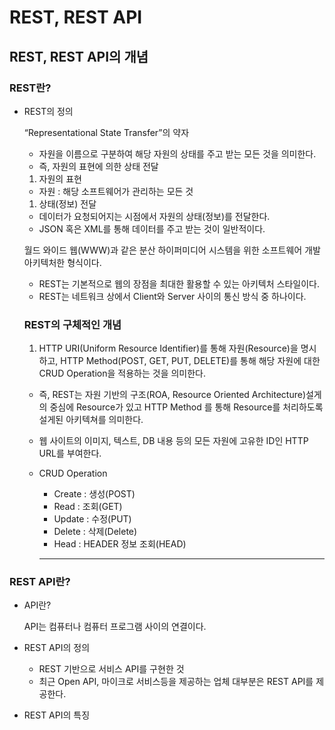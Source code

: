 # REST, REST API

## REST, REST API의 개념

### REST란?

- REST의 정의

  “Representational State Transfer”의 약자

  - 자원을 이름으로 구분하여 해당 자원의 상태를 주고 받는 모든 것을 의미한다.
  - 즉, 자원의 표현에 의한 상태 전달

  1. 자원의 표현

  - 자원 : 해당 소프트웨어가 관리하는 모든 것

  1. 상태(정보) 전달

  - 데이터가 요청되어지는 시점에서 자원의 상태(정보)를 전달한다.
  - JSON 혹은 XML를 통해 데이터를 주고 받는 것이 일반적이다.

  월드 와이드 웹(WWW)과 같은 분산 하이퍼미디어 시스템을 위한 소프트웨어 개발 아키텍처한 형식이다.

  - REST는 기본적으로 웹의 장점을 최대한 활용할 수 있는 아키텍처 스타일이다.
  - REST는 네트워크 상에서 Client와 Server 사이의 통신 방식 중 하나이다.

  ### REST의 구체적인 개념

  1. HTTP URI(Uniform Resource Identifier)를 통해 자원(Resource)을 명시하고, HTTP Method(POST, GET, PUT, DELETE)를 통해 해당 자원에 대한 CRUD Operation을 적용하는 것을 의미한다.

  - 즉, REST는 자원 기반의 구조(ROA, Resource Oriented Architecture)설게의 중심에 Resource가 있고 HTTP Method 를 통해 Resource를 처리하도록 설게된 아키텍쳐를 의미한다.

  - 웹 사이트의 이미지, 텍스트, DB 내용 등의 모든 자원에 고유한 ID인 HTTP URL를 부여한다.

  - CRUD Operation

    - Create : 생성(POST)
    - Read : 조회(GET)
    - Update : 수정(PUT)
    - Delete : 삭제(Delete)
    - Head : HEADER 정보 조회(HEAD)

    ------

### REST API란?

- API란?

  API는 컴퓨터나 컴퓨터 프로그램 사이의 연결이다.

- REST API의 정의

  - REST 기반으로 서비스  API를 구현한 것
  - 최근 Open API, 마이크로 서비스등을 제공하는 업체 대부분은 REST API를 제공한다.

- REST API의 특징